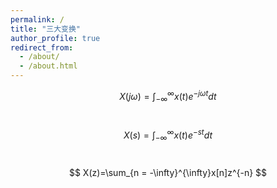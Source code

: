 ```yaml
---
permalink: /
title: "三大变换"
author_profile: true
redirect_from: 
  - /about/
  - /about.html
---
```



$$
X(j\omega)=\int_{-\infty}^{\infty}x(t)e^{-j\omega t}dt
$$<br>


$$
X(s)=\int_{-\infty}^{\infty}x(t)e^{-st}dt
$$<br>



$$
X(z)=\sum_{n = -\infty}^{\infty}x[n]z^{-n}
$$
